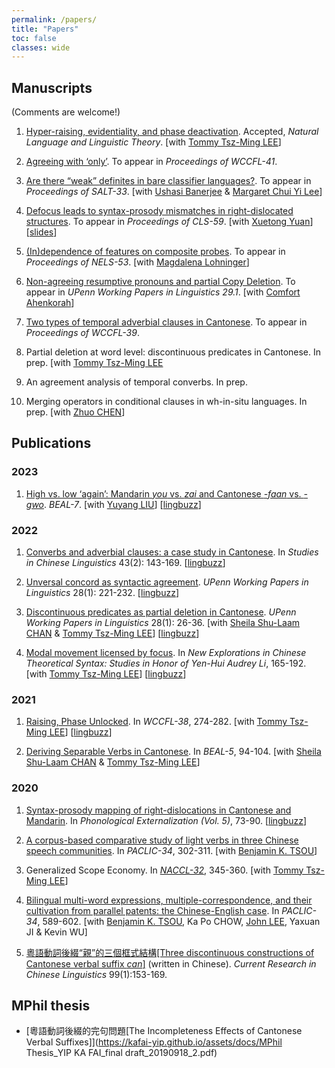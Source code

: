 ```yaml
---
permalink: /papers/
title: "Papers"
toc: false
classes: wide
---
```


## Manuscripts
(Comments are welcome!)

1. [Hyper-raising, evidentiality, and phase deactivation](https://lingbuzz.net/lingbuzz/006471). Accepted, *Natural Language and Linguistic Theory*. [with [Tommy Tsz-Ming LEE](https://tszminglee.github.io/)] 

1. [Agreeing with ‘only’](https://ling.auf.net/lingbuzz/006288). To appear in *Proceedings of WCCFL-41*.

1. [Are there “weak” definites in bare classifier languages?](https://ling.auf.net/lingbuzz/007526). To appear in *Proceedings of SALT-33*. [with [Ushasi Banerjee](https://ling.yale.edu/people/ushasi-banerjee) & [Margaret Chui Yi Lee](https://linguistics.uconn.edu/person/margaret-chui-yi-lee/)]

1. [Defocus leads to syntax-prosody mismatches in right-dislocated structures](https://ling.auf.net/lingbuzz/007505). To appear in *Proceedings of CLS-59*. [with [Xuetong Yuan](https://kathyuan28.github.io/)] [[slides](https://kafai-yip.github.io/assets/docs/RD_CLS-59_slides.pdf)]

1. [(In)dependence of features on composite probes](https://ling.auf.net/lingbuzz/007530). To appear in *Proceedings of NELS-53*. [with [Magdalena Lohninger](https://lenalohninger.wordpress.com/)]

1. [Non-agreeing resumptive pronouns and partial Copy Deletion](https://ling.auf.net/lingbuzz/006841). To appear in *UPenn Working Papers in Linguistics 29.1*. [with [Comfort Ahenkorah](https://ling.yale.edu/people/comfort-ahenkorah)]

1. [Two types of temporal adverbial clauses in Cantonese](https://ling.auf.net/lingbuzz/006288). To appear in *Proceedings of WCCFL-39*.

1. Partial deletion at word level: discontinuous predicates in Cantonese. In prep. [with [Tommy Tsz-Ming LEE](https://tszminglee.github.io/)

1. An agreement analysis of temporal converbs. In prep.

1. Merging operators in conditional clauses in wh-in-situ languages. In prep. [with [Zhuo CHEN](https://www.zhuochenlinguist.com/)]

## Publications

### 2023

1. [High vs. low ‘again’: Mandarin *you* vs. *zai* and Cantonese *-faan* vs. *-gwo*](https://kb.osu.edu/bitstream/handle/1811/103526/BEAL_v7_Liu_Yip_94.pdf?sequence=1&isAllowed=y). *BEAL-7*. [with [Yuyang LIU](https://ling.yale.edu/people/yuyang-liu)] [[lingbuzz](https://ling.auf.net/lingbuzz/007549)]

### 2022

1. [Converbs and adverbial clauses: a case study in Cantonese](https://sciendo.com/article/10.2478/scl-2022-0006). In *Studies in Chinese Linguistics* 43(2): 143-169. [[lingbuzz](https://ling.auf.net/lingbuzz/006569)]

1. [Unversal concord as syntactic agreement](https://repository.upenn.edu/pwpl/vol28/iss1/25/). *UPenn Working Papers in Linguistics* 28(1): 221-232. [[lingbuzz](https://ling.auf.net/lingbuzz/006299)]

1. [Discontinuous predicates as partial deletion in Cantonese](https://repository.upenn.edu/pwpl/vol28/iss1/5/). *UPenn Working Papers in Linguistics* 28(1): 26-36. [with [Sheila Shu-Laam CHAN](https://sheilaslchan.github.io/) & [Tommy Tsz-Ming LEE](https://tszminglee.github.io/)] [[lingbuzz](https://ling.auf.net/lingbuzz/006283)]

1. [Modal movement licensed by focus](https://www.jbe-platform.com/content/books/9789027258175-la.272.06yip). In *New Explorations in Chinese Theoretical Syntax: Studies in Honor of Yen-Hui Audrey Li*, 165-192.  [with [Tommy Tsz-Ming LEE](https://tszminglee.github.io/)] [[lingbuzz](https://ling.auf.net/lingbuzz/006281)]

### 2021

1. [Raising, Phase Unlocked](http://www.lingref.com/cpp/wccfl/38/abstract3572.html). In *WCCFL-38*, 274-282. [with [Tommy Tsz-Ming LEE](https://tszminglee.github.io/)] [[lingbuzz](https://ling.auf.net/lingbuzz/006280)]

1. [Deriving Separable Verbs in Cantonese](https://kb.osu.edu/handle/1811/92948). In *BEAL-5*, 94-104. [with [Sheila Shu-Laam CHAN](https://sheilaslchan.github.io/) & [Tommy Tsz-Ming LEE](https://tszminglee.github.io/)]

### 2020 

1. [Syntax-prosody mapping of right-dislocations in Cantonese and Mandarin](https://sapporo-u.repo.nii.ac.jp/?action=repository_uri&item_id=7728&file_id=22&file_no=1). In *Phonological Externalization (Vol. 5)*, 73-90. [[lingbuzz](https://ling.auf.net/lingbuzz/007506)]

1. [A corpus-based comparative study of light verbs in three Chinese speech communities](https://aclanthology.org/2020.paclic-1.35/). In *PACLIC-34*, 302-311. [with [Benjamin K. TSOU](https://lt.cityu.edu.hk/People/Peop_peopleProfile.asp?peop_rkcl=1&peop_StfID=134)]

1. Generalized Scope Economy. In [*NACCL-32*](https://drive.google.com/drive/folders/1OmSblMCKfrwF36JopSRAaa8RErgqCThY), 345-360. [with [Tommy Tsz-Ming LEE](https://tszminglee.github.io/)]

1. [Bilingual multi-word expressions, multiple-correspondence, and their cultivation from parallel patents: the Chinese-English case](https://aclanthology.org/2020.paclic-1.68/). In *PACLIC-34*, 589-602. [with [Benjamin K. TSOU](https://lt.cityu.edu.hk/People/Peop_peopleProfile.asp?peop_rkcl=1&peop_StfID=134), Ka Po CHOW, [John LEE](http://www2.lt.cityu.edu.hk/~jsylee/), Yaxuan JI & Kevin WU]

1. [粵語動詞後綴“親”的三個框式結構[Three discontinuous constructions of Cantonese verbal suffix *can*]](http://www.cuhk.edu.hk/ics/clrc/crcl_99_1/yip.pdf) (written in Chinese). *Current Research in Chinese Linguistics* 99(1):153-169.


## MPhil thesis
- [粵語動詞後綴的完句問題[The Incompleteness Effects of Cantonese Verbal Suffixes]](https://kafai-yip.github.io/assets/docs/MPhil Thesis_YIP KA FAI_final draft_20190918_2.pdf)
